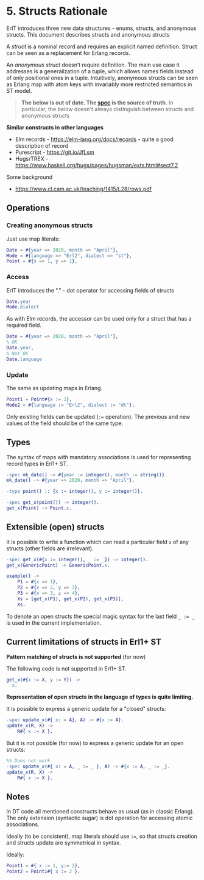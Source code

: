# 5. Structs Rationale

ErlT introduces three new data structures - enums, structs, and anonymous structs. This document describes structs and anonymous structs

A *struct* is a nominal record and requires an explicit named definition. Struct can be seen as a replacement for Erlang records.

An *anonymous struct* doesn’t require definition. The main use case it addresses is a generalization of a tuple, which allows names fields instead of only positional ones in a tuple. Intuitively, anonymous structs can be seen as Erlang map with atom keys with invariably more restricted semantics in ST model.

> **The below is out of date. The [spec](https://fb.quip.com/olhzAKEm2Jqz) is the source of truth**. In particular, the below doesn't always distinguish between structs and anonymous structs

**Similar constructs in other languages**

* Elm records - https://elm-lang.org/docs/records -
  quite a good description of record
* Purescript - https://git.io/JfLsm
* Hugs/TREX - https://www.haskell.org/hugs/pages/hugsman/exts.html#sect7.2

Some background

* https://www.cl.cam.ac.uk/teaching/1415/L28/rows.pdf

## Operations

### Creating anonymous structs

Just use map literals:

```erlang
Date = #{year => 2020, month => "April"},
Mode = #{language => "Erl2", dialect => "st"},
Point = #{x => 1, y => 1},
```

### Access

ErlT introduces the "." - dot operator for accessing fields of structs

```erlang
Date.year
Mode.dialect
```

As with Elm records, the accessor can be used only for a struct that has a required field.

```erlang
Date = #{year => 2020, month => "April"},
% OK
Date.year,
% Not OK
Date.language
```

### Update

The same as updating maps in Erlang.

```erlang
Point1 = Point#{x := 2},
Mode2 = #{language := "Erl2", dialect := "dt"},
```

Only existing fields can be updated (`:=` operation).
The previous and new values of the field should be of the same type.

## Types

The syntax of maps with mandatory associations is used for representing
record types in Erl1+ ST.

```erlang
-spec mk_date() -> #{year := integer(), month := string()}.
mk_date() -> #{year => 2020, month => "April"}.

-type point() :: {x := integer(), y := integer()}.

-spec get_x(point()) -> integer().
get_x(Point) -> Point.x.
```

## Extensible (open) structs

It is possible to write a function which can read a particular field `x` of
any structs (other fields are irrelevant).


```erlang
-spec get_x(#{x := integer(), _ := _}) -> integer().
get_x(GenericPoint) -> GenericPoint.x.

example() ->
    P1 = #{x => 1},
    P2 = #{x => 2, y => 3},
    P3 = #{x => 3, z => 4},
    Xs = [get_x(P1), get_x(P2), get_x(P3)],
    Xs.
```

To denote an open structs the special magic syntax for the last field `_ := _`
is used in the current implementation.

## Current limitations of structs in Erl1+ ST

**Pattern matching of structs is not supported** (for now)

The following code is not supported in Erl1+ ST.

```erlang
get_x(#{x := X, y := Y}) ->
  x.
```

**Representation of open structs in the language of types is quite limiting.**

It is possible to express a generic update for a "closed" structs:

```erlang
-spec update_x(#{ x: = A}, A) -> #{x := A}.
update_x(R, X) ->
    R#{ x := X }.
```

But it is not possible (for now) to express a generic update for an open structs:

```erlang
%% Does not work
-spec update_x(#{ x: = A, _ := _ }, A) -> #{x := A, _ := _}.
update_x(R, X) ->
    R#{ x := X }.
```

## Notes

In DT code all mentioned constructs behave as usual (as in classic Erlang).
The only extension (syntactic sugar) is dot operation for accessing atomic
associations.

Ideally (to be consistent), map literals should use `:=`,  so that structs
creation and structs update are symmetrical in syntax.

Ideally:

```erlang
Point1 = #{ x := 1, y:= 2},
Point2 = Point1#{ x := 2 }.
```
